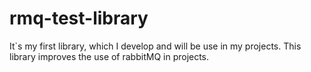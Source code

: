 # rmq-test-library

It`s my first library, which I develop and will be use in my projects. This library improves the use of rabbitMQ in projects.
